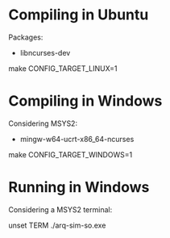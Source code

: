 # Compiling in Ubuntu

Packages:
- libncurses-dev

make CONFIG_TARGET_LINUX=1

# Compiling in Windows

Considering MSYS2:
- mingw-w64-ucrt-x86_64-ncurses

make CONFIG_TARGET_WINDOWS=1

# Running in Windows

Considering a MSYS2 terminal:

unset TERM
./arq-sim-so.exe